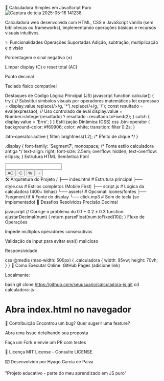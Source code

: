 🧮 Calculadora Simples em JavaScript Puro
![Captura de tela 2025-05-16 141238](https://github.com/user-attachments/assets/24dbaddf-4809-4ed6-bbce-27b57eee571c)


Calculadora web desenvolvida com HTML, CSS e JavaScript vanilla (sem bibliotecas ou frameworks), implementando operações básicas e recursos visuais intuitivos.

✨ Funcionalidades
Operações Suportadas
Adição, subtração, multiplicação e divisão

Porcentagem e sinal negativo (±)

Limpar display (C) e reset total (AC)

Ponto decimal

Teclado físico compatível

Destaques de Código
Lógica Principal (JS)
javascript
function calcular() {
  try {
    // Substitui símbolos visuais por operadores matemáticos
    let expressao = display.value.replace(/×/g, '*').replace(/÷/g, '/');
    const resultado = eval(expressao); // Uso controlado de eval
    display.value = Number.isInteger(resultado) ? resultado : resultado.toFixed(2);
  } catch {
    display.value = 'Erro';
  }
}
Estilização Dinâmica (CSS)
css
.btn-operator {
  background-color: #f69906;
  color: white;
  transition: filter 0.2s;
}

.btn-operator:active {
  filter: brightness(1.2); /* Efeito de clique */
}

.display {
  font-family: 'Segment7', monospace; /* Fonte estilo calculadora antiga */
  text-align: right;
  font-size: 2.5em;
  overflow: hidden;
  text-overflow: ellipsis;
}
Estrutura HTML Semântica
html
<div class="calculadora">
  <input type="text" class="display" readonly>
  <div class="teclado">
    <button class="btn-ac">AC</button>
    <button class="btn-c">C</button>
    <button class="btn-percent">%</button>
    <button class="btn-operator">÷</button>
    <!-- ... outras teclas ... -->
  </div>
</div>
🛠️ Arquitetura do Projeto
/  
├── index.html          # Estrutura principal  
├── style.css           # Estilos completos (Mobile First)  
├── script.js           # Lógica da calculadora (400+ linhas)  
└── assets/             # Opcional: ícones/fontes  
    ├── 7segment.ttf    # Fonte do display  
    └── click.mp3       # Som de tecla (se implementado)  
🎯 Desafios Resolvidos
Precisão Decimal

javascript
// Corrige o problema do 0.1 + 0.2 ≠ 0.3
function ajustarDecimal(num) {
  return parseFloat(num.toFixed(10));
}
Fluxo de Operações

Impede múltiplos operadores consecutivos

Validação de input para evitar eval() malicioso

Responsividade

css
@media (max-width: 500px) {
  .calculadora {
    width: 95vw;
    height: 70vh;
  }
}
🚀 Como Executar
Online: GitHub Pages (adicione link)

Localmente:

bash
git clone https://github.com/seuusuario/calculadora-js.git
cd calculadora-js
# Abra index.html no navegador

🤝 Contribuição
Encontrou um bug? Quer sugerir uma feature?

Abra uma Issue detalhando sua proposta

Faça um Fork e envie um PR com testes

📜 Licença
MIT License - Consulte LICENSE.

⌨️ Desenvolvido por Hyago Garcia de Paiva

"Projeto educativo - parte do meu aprendizado em JS puro"
